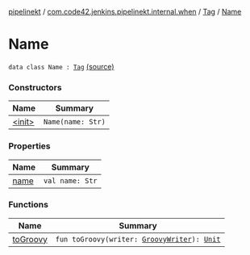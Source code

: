 [pipelinekt](../../../index.md) / [com.code42.jenkins.pipelinekt.internal.when](../../index.md) / [Tag](../index.md) / [Name](./index.md)

# Name

`data class Name : `[`Tag`](../index.md) [(source)](https://github.com/code42/pipelinekt/tree/master/internal/src/main/kotlin/com/code42/jenkins/pipelinekt/internal/when/Tag.kt#L9)

### Constructors

| Name | Summary |
|---|---|
| [&lt;init&gt;](-init-.md) | `Name(name: Str)` |

### Properties

| Name | Summary |
|---|---|
| [name](name.md) | `val name: Str` |

### Functions

| Name | Summary |
|---|---|
| [toGroovy](to-groovy.md) | `fun toGroovy(writer: `[`GroovyWriter`](../../../com.code42.jenkins.pipelinekt.core.writer/-groovy-writer/index.md)`): `[`Unit`](https://kotlinlang.org/api/latest/jvm/stdlib/kotlin/-unit/index.html) |
